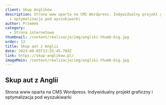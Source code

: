 ```yaml
---
client: Skup Anglików
description: Strona www oparta na CMS Wordpress. Indywidualny projekt graficzny
  i optymalizacja pod wyszukiwarki
author: Przemek
category:
  - Strona internetowa
thumbnail: /content/realizacje/img/angliki-thumb-big.jpg
order: 13
title: Skup aut z Anglii
date: 2023-08-05T13:25:45.709Z
link: https://skup-anglikow.pl/
imageMain: /content/realizacje/img/angliki-thumb-big.jpg
---
```


## Skup aut z Anglii

Strona www oparta na CMS Wordpress. Indywidualny projekt graficzny i optymalizacja pod wyszukiwarki